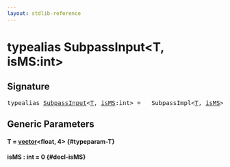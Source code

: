 ```yaml
---
layout: stdlib-reference
---
```


# typealias SubpassInput\<T, isMS:int\>

## Signature

<pre>
<span class='code_keyword'>typealias</span> <a href="/stdlib-reference/types/SubpassInput" class="code_type">SubpassInput</a>&lt;<a href="/stdlib-reference/types/SubpassInput#typeparam-T" class="code_type">T</a>, <a href="/stdlib-reference/types/SubpassInput#decl-isMS" class="code_var">isMS</a>:int&gt; = __SubpassImpl&lt;<a href="/stdlib-reference/types/SubpassInput#typeparam-T" class="code_type">T</a>, <a href="/stdlib-reference/types/SubpassInput#decl-isMS" class="code_var">isMS</a>&gt;;
</pre>

## Generic Parameters

#### T  = [vector](/stdlib-reference/types/vector/index)\<float, 4\> {#typeparam-T}
#### isMS  : int = 0 {#decl-isMS}

